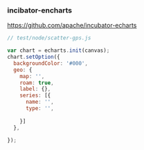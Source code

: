 ### incibator-encharts

https://github.com/apache/incubator-echarts

```js
// test/node/scatter-gps.js

var chart = echarts.init(canvas);
chart.setOption({
  backgroundColor: '#000',
  geo: {
    map: '',
    roam: true,
    label: {},
    series: [{
      name: '',
      type: '',
      
    }]
  },
  
});


```


```
```

```
```


